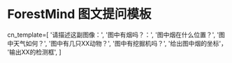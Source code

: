 # ForestMind  图文提问模板
cn_template=[
'请描述这副图像：',
'图中有烟吗？：',
'图中烟在什么位置？',
'图中天气如何？',
'图中有几只XX动物？',
'图中有挖掘机吗？',
'给出图中烟的坐标'，
'输出XX的检测框',
]
 
